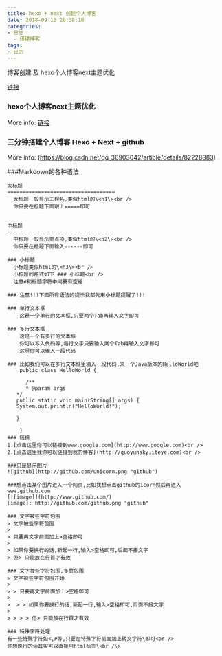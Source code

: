 ```yaml
---
title: hexo + next 创建个人博客
date: 2018-09-16 20:38:18
categories:
- 日志
  - 搭建博客
tags:
- 日志
---
```

博客创建 及 hexo个人博客next主题优化

<!-- more -->

[链接](https://blog.csdn.net/zgcr654321/article/details/86751765)
### hexo个人博客next主题优化

More info: [链接](https://www.linjiujiu.xyz/2018/12/11/hexo%E4%B8%AA%E4%BA%BA%E5%8D%9A%E5%AE%A2next%E4%B8%BB%E9%A2%98%E4%BC%98%E5%8C%96/)

###  三分钟搭建个人博客 Hexo + Next + github 
More info: (https://blog.csdn.net/qq_36903042/article/details/82228883)


###Markdown的各种语法

	大标题  
	===================================  
	  大标题一般显示工程名,类似html的\<h1\><br />  
	  你只要在标题下面跟上=====即可  
	  
	    
	中标题  
	-----------------------------------  
	  中标题一般显示重点项,类似html的\<h2\><br />  
	  你只要在标题下面输入------即可  
	    
	### 小标题  
	  小标题类似html的\<h3\><br />  
	  小标题的格式如下 ### 小标题<br />  
	  注意#和标题字符中间要有空格  
	  
	### 注意!!!下面所有语法的提示我都先用小标题提醒了!!!   
	  
	### 单行文本框  
	    这是一个单行的文本框,只要两个Tab再输入文字即可  
	          
	### 多行文本框    
	    这是一个有多行的文本框  
	    你可以写入代码等,每行文字只要输入两个Tab再输入文字即可  
	    这里你可以输入一段代码  
	  
	### 比如我们可以在多行文本框里输入一段代码,来一个Java版本的HelloWorld吧  
	    public class HelloWorld {  
	  
	      /**  
	      * @param args  
	   */  
	   public static void main(String[] args) {  
	   System.out.println("HelloWorld!");  
	  
	   }  
	  
	    }  
	### 链接  
	1.[点击这里你可以链接到www.google.com](http://www.google.com)<br />  
	2.[点击这里我你可以链接到我的博客](http://guoyunsky.iteye.com)<br />  
	  
	###只是显示图片  
	![github](http://github.com/unicorn.png "github")  
	  
	###想点击某个图片进入一个网页,比如我想点击github的icorn然后再进入www.github.com  
	[![image]](http://www.github.com/)  
	[image]: http://github.com/github.png "github"  
	  
	### 文字被些字符包围  
	> 文字被些字符包围  
	>  
	> 只要再文字前面加上>空格即可  
	>  
	> 如果你要换行的话,新起一行,输入>空格即可,后面不接文字  
	> 但> 只能放在行首才有效  
	  
	### 文字被些字符包围,多重包围  
	> 文字被些字符包围开始  
	>  
	> > 只要再文字前面加上>空格即可  
	>  
	>  > > 如果你要换行的话,新起一行,输入>空格即可,后面不接文字  
	>  
	> > > > 但> 只能放在行首才有效  
	  
	### 特殊字符处理  
	有一些特殊字符如<,#等,只要在特殊字符前面加上转义字符\即可<br />  
	你想换行的话其实可以直接用html标签\<br /\>  

